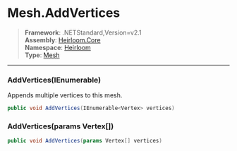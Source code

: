 # Mesh.AddVertices

> **Framework**: .NETStandard,Version=v2.1  
> **Assembly**: [Heirloom.Core][0]  
> **Namespace**: [Heirloom][0]  
> **Type**: [Mesh][1]  

--------------------------------------------------------------------------------

### AddVertices(IEnumerable<Vertex>)

Appends multiple vertices to this mesh.

```cs
public void AddVertices(IEnumerable<Vertex> vertices)
```

### AddVertices(params Vertex[])

```cs
public void AddVertices(params Vertex[] vertices)
```

[0]: ..\Heirloom.Core.md
[1]: Heirloom.Mesh.md
